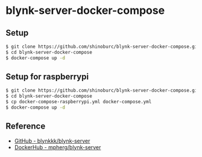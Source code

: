 # blynk-server-docker-compose

## Setup

```sh
$ git clone https://github.com/shinoburc/blynk-server-docker-compose.git
$ cd blynk-server-docker-compose
$ docker-compose up -d
```
## Setup for raspberrypi

```sh
$ git clone https://github.com/shinoburc/blynk-server-docker-compose.git
$ cd blynk-server-docker-compose
$ cp docker-compose-raspberrypi.yml docker-compose.yml
$ docker-compose up -d
```

## Reference

- [GitHub - blynkkk/blynk-server](https://github.com/blynkkk/blynk-server)
- [DockerHub - mpherg/blynk-server](https://hub.docker.com/r/mpherg/blynk-server/)
